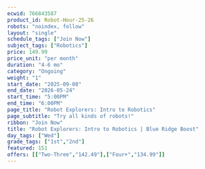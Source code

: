 ```yaml
---
ecwid: 766843587
product_id: Robot-Hour-25-26
robots: "noindex, follow"
layout: "single"
schedule_tags: ["Join Now"]
subject_tags: ["Robotics"]
price: 149.99
price_unit: "per month"
duration: "4-6 mo"
category: "Ongoing"
weight: "1"
start_date: "2025-09-08"
end_date: "2026-05-24"
start_time: "5:00PM"
end_time: "6:00PM"
page_title: "Robot Explorers: Intro to Robotics"
page_subtitle: "Try all kinds of robots!"
ribbon: "Join Now"
title: "Robot Explorers: Intro to Robotics | Blue Ridge Boost"
day_tags: ["Wed"]
grade_tags: ["1st","2nd"]
featured: 151
offers: [["Two-Three","142.49"],["Four+","134.99"]]
---
```

